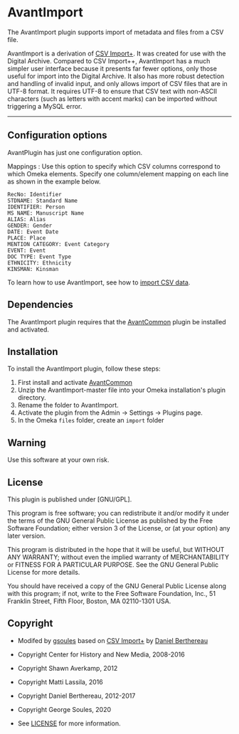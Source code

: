 # AvantImport

The AvantImport plugin supports import of metadata and files from a CSV file.

AvantImport is a derivation of [CSV Import+](https://github.com/Daniel-KM/Omeka-plugin-CsvImportPlus).
It was created for use with the Digital Archive. Compared to CSV Import++, AvantImport has a much simpler
user interface because it presents far fewer options, only those useful for import into the Digital Archive.
It also has more robust detection and handling of invalid input, and only allows import of CSV files that
are in UTF-8 format. It requires UTF-8 to ensure that CSV text with non-ASCII characters (such as letters
with accent marks) can be imported without triggering a MySQL error.

---

## Configuration options

AvantPlugin has just one configuration option.

Mappings
:   Use this option to specify which CSV columns correspond to which Omeka elements.
    Specify one column/element mapping on each line as shown in the example below.

``` text
RecNo: Identifier
STDNAME: Standard Name
IDENTIFIER: Person
MS NAME: Manuscript Name
ALIAS: Alias
GENDER: Gender
DATE: Event Date
PLACE: Place
MENTION CATEGORY: Event Category
EVENT: Event
DOC TYPE: Event Type
ETHNICITY: Ethnicity
KINSMAN: Kinsman
```

To learn how to use AvantImport, see how to [import CSV data](../administrator/import-csv.md).

## Dependencies
The AvantImport plugin requires that the [AvantCommon](https://github.com/gsoules/AvantCommon)
plugin be installed and activated.

## Installation

To install the AvantImport plugin, follow these steps:

1. First install and activate [AvantCommon](https://github.com/gsoules/AvantCommon)
1. Unzip the AvantImport-master file into your Omeka installation's plugin directory.
1. Rename the folder to AvantImport.
1. Activate the plugin from the Admin → Settings → Plugins page.
1. In the Omeka `files` folder, create an `import` folder 

## Warning

Use this software at your own risk.

##  License

This plugin is published under [GNU/GPL].

This program is free software; you can redistribute it and/or modify it under
the terms of the GNU General Public License as published by the Free Software
Foundation; either version 3 of the License, or (at your option) any later
version.

This program is distributed in the hope that it will be useful, but WITHOUT
ANY WARRANTY; without even the implied warranty of MERCHANTABILITY or FITNESS
FOR A PARTICULAR PURPOSE. See the GNU General Public License for more
details.

You should have received a copy of the GNU General Public License along with
this program; if not, write to the Free Software Foundation, Inc.,
51 Franklin Street, Fifth Floor, Boston, MA 02110-1301 USA.

Copyright
---------

* Modifed by [gsoules](https://github.com/gsoules) based on
 [CSV Import+](https://github.com/Daniel-KM/Omeka-plugin-CsvImportPlus)
 by [Daniel Berthereau](https://github.com/Daniel-KM) 

* Copyright Center for History and New Media, 2008-2016
* Copyright Shawn Averkamp, 2012
* Copyright Matti Lassila, 2016
* Copyright Daniel Berthereau, 2012-2017
* Copyright George Soules, 2020
* See [LICENSE](https://github.com/gsoules/AvantImport/blob/master/LICENSE) for more information.
